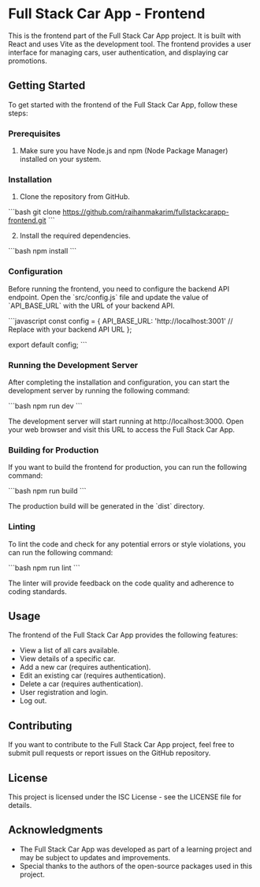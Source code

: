 

# Full Stack Car App - Frontend

This is the frontend part of the Full Stack Car App project. It is built with React and uses Vite as the development tool. The frontend provides a user interface for managing cars, user authentication, and displaying car promotions.

## Getting Started

To get started with the frontend of the Full Stack Car App, follow these steps:

### Prerequisites

1. Make sure you have Node.js and npm (Node Package Manager) installed on your system.

### Installation

1. Clone the repository from GitHub.

\`\`\`bash
git clone https://github.com/raihanmakarim/fullstackcarapp-frontend.git
\`\`\`


2. Install the required dependencies.

\`\`\`bash
npm install
\`\`\`

### Configuration

Before running the frontend, you need to configure the backend API endpoint. Open the \`src/config.js\` file and update the value of \`API_BASE_URL\` with the URL of your backend API.

\`\`\`javascript
const config = {
  API_BASE_URL: 'http://localhost:3001' // Replace with your backend API URL
};

export default config;
\`\`\`

### Running the Development Server

After completing the installation and configuration, you can start the development server by running the following command:

\`\`\`bash
npm run dev
\`\`\`

The development server will start running at http://localhost:3000. Open your web browser and visit this URL to access the Full Stack Car App.

### Building for Production

If you want to build the frontend for production, you can run the following command:

\`\`\`bash
npm run build
\`\`\`

The production build will be generated in the \`dist\` directory.

### Linting

To lint the code and check for any potential errors or style violations, you can run the following command:

\`\`\`bash
npm run lint
\`\`\`

The linter will provide feedback on the code quality and adherence to coding standards.

## Usage

The frontend of the Full Stack Car App provides the following features:

- View a list of all cars available.
- View details of a specific car.
- Add a new car (requires authentication).
- Edit an existing car (requires authentication).
- Delete a car (requires authentication).
- User registration and login.
- Log out.

## Contributing

If you want to contribute to the Full Stack Car App project, feel free to submit pull requests or report issues on the GitHub repository.

## License

This project is licensed under the ISC License - see the LICENSE file for details.

## Acknowledgments

- The Full Stack Car App was developed as part of a learning project and may be subject to updates and improvements.
- Special thanks to the authors of the open-source packages used in this project.


